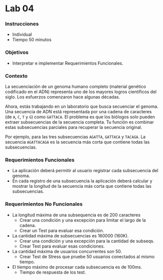 # Lab 04

### Instrucciones
- Individual
- Tiempo 50 minutos

### Objetivos
- Interpretar e implementar Requerimientos Funcionales.

### Contexto

La secuenciación de un genoma humano completo (material genético codificado en el ADN) representa uno de los mayores logros científicos del siglo. Los esfuerzos comenzaron hace algunas décadas.


Ahora, estás trabajando en un laboratorio que busca secuenciar el genoma. Una secuencia de ADN está representada por una cadena de caracteres (de ```A```, ```C```, ```T``` y ```G```) como ```GATTACA```. El problema es que los biólogos solo pueden extraer subsecuencias de la secuencia completa. Tu función es combinar estas subsecuencias parciales para recuperar la secuencia original.

Por ejemplo, para las tres subsecuencias ```AGATTA```, ```GATTACA``` y ```TACAGA```. La secuencia ```AGATTACAGA``` es la secuencia más corta que contiene todas las subsecuencias.


### Requerimientos Funcionales
- La aplicación deberá permitir al usuario registrar cada subsecuencia del genoma.
- En cada registro de una subsecuencia la aplicación deberá calcular y mostrar la longitud de la secuencia más corta que contiene todas las subsecuencias.

### Requerimientos No Funcionales
- La longitud máxima de una subsequencia es de 200 caracteres
   - Crear una condición y una excepción para limitar el largo de la cadena.
   - Crear un Test para evaluar esa condición.
- La cantidad máxima de subsecuencias es 160000 (160K).
   - Crear una condición y una excepción para la cantidad de subseqs.
   - Crear Test para evaluar esas condiciones.
- La cantidad máxima de usuarios concurrentes son 50.
   - Crear Test de Stress que pruebe 50 usuarios conectados al mismo tiempo.
- El tiempo máximo de procesar cada subsecuencia es de 100ms.
   - Tiempo de respuesta de los test.